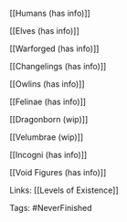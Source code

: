 [[Humans (has info)]]

[[Elves (has info)]]

[[Warforged (has info)]]

[[Changelings (has info)]]

[[Owlins (has info)]]

[[Felinae (has info)]]

[[Dragonborn (wip)]]

[[Velumbrae (wip)]]

[[Incogni (has info)]]

[[Void Figures (has info)]]

Links:
[[Levels of Existence]]

Tags:
#NeverFinished 